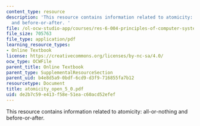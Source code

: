 ```yaml
---
content_type: resource
description: 'This resource contains information related to atomicity: all-or-nothing
  and before-or-after. '
file: /ol-ocw-studio-app/courses/res-6-004-principles-of-computer-system-design-an-introduction-spring-2009/de2b7c59e413f58e51eac60acd52efef_atomicity_open_5_0.pdf
file_size: 705763
file_type: application/pdf
learning_resource_types:
- Online Textbook
license: https://creativecommons.org/licenses/by-nc-sa/4.0/
ocw_type: OCWFile
parent_title: Online Textbook
parent_type: SupplementalResourceSection
parent_uid: b4e8d5a9-0bdf-6cd9-d3f9-716855fa7b12
resourcetype: Document
title: atomicity_open_5_0.pdf
uid: de2b7c59-e413-f58e-51ea-c60acd52efef
---
```

This resource contains information related to atomicity: all-or-nothing and before-or-after. 